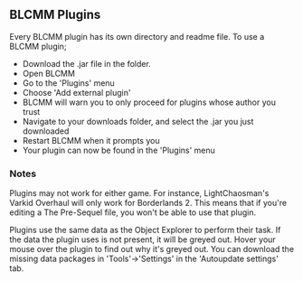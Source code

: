 ## BLCMM Plugins
Every BLCMM plugin has its own directory and readme file.
To use a BLCMM plugin;
- Download the .jar file in the folder.
- Open BLCMM
- Go to the 'Plugins' menu
- Choose 'Add external plugin'
- BLCMM will warn you to only proceed for plugins whose author you trust
- Navigate to your downloads folder, and select the .jar you just downloaded
- Restart BLCMM when it prompts you
- Your plugin can now be found in the 'Plugins' menu
 
### Notes
Plugins may not work for either game. For instance, LightChaosman's Varkid Overhaul will only work for Borderlands 2.
This means that if you're editing a The Pre-Sequel file, you won't be able to use that plugin.

Plugins use the same data as the Object Explorer to perform their task.
If the data the plugin uses is not present, it will be greyed out.
Hover your mouse over the plugin to find out why it's greyed out.
You can download the missing data packages in 'Tools'->'Settings' in the 'Autoupdate settings' tab.
